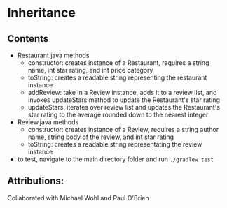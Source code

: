 # Inheritance

## Contents

  - Restaurant.java methods
    - constructor: creates instance of a Restaurant, requires a string name, int star rating, and int price category
    - toString: creates a readable string representing the restaurant instance
    - addReview: take in a Review instance, adds it to a review list, and invokes updateStars method to update the Restaurant's star rating
    - updateStars: iterates over review list and updates the Restaurant's star rating to the average rounded down to the nearest integer
  - Review.java methods
    - constructor: creates instance of a Review, requires a string author name, string body of the review, and int star rating
    - toString: creates a readable string representating the review instance
  - to test, navigate to the main directory folder and run `./gradlew test`

## Attributions:

Collaborated with Michael Wohl and Paul O'Brien
